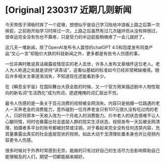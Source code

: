 # [Original] 230317 近期几则新闻


今天带孩子滑板时摔了一个屁墩，想想似乎是自己学习陆地冲浪板上路之后第一次摔跤，之前刚开始学习时摔过一次，上路之后虽然有过几次磕绊但从没有摔倒过，很幸运完全没有伤也不算疼，只是受力的半边屁股稍微疼了一会儿就好了。

这几天一堆新闻，除了OpenAI发布令人震惊的chatGPT 4.0和百度发布同类产品“文心一言”却股价大跌的科技新闻之外，更多都是有些令人伤感的事。

一位非典时敢说真话揭露疫情现实的老人去世，许多人发布文章缅怀这位老人。老人为人称道之处就是坚持“讲真话”，这看似基础的标准如今已经非常稀缺难得。随后许多相关文章逐渐消失，不知道现在还能看到多少。

在《瞬息全宇宙》在国际舞台大获全胜的时候，又一个官方用来描述剧中人物性取向的新名词“生活西化”成为热词，遮遮掩掩的词汇层出不穷。

最令人伤感的是一条关于百元消费的视频被全网消失。内容只是拍摄一位路遇的老人一天养老金的消费能力，意外碰到一位月养老金只有107元很久没有吃过肉的老人，只好将原本一天收入改为一个月收入的消费能力。片中老人的状态很难不让人心酸同情，同时也暴露出社会底层人群的现实生活状态。视频发布一天后被全网清理，拍摄者多平台的账号都被封禁或注销。对于看起来完全没有任何违禁内容，充其量暴露出真实的社会底层现状的视频，如此大动干戈清理处置本身也许比视频内容更令人伤感。

很多时候对于外界时常感到无奈，能做的只有过好自己的生活尽力去影响帮助自己能够触及的人们，期望一切都能越来越好。
